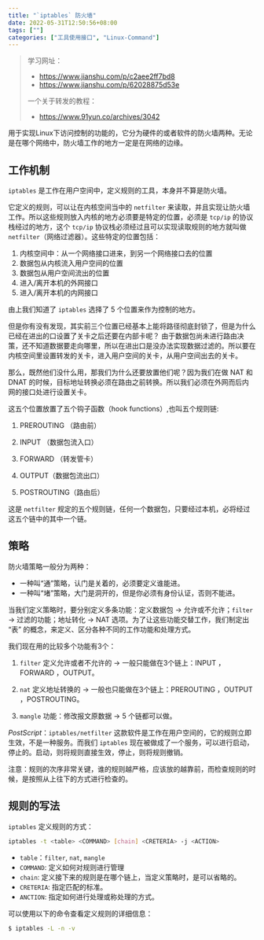 ```yaml
---
title: "`iptables` 防火墙"
date: 2022-05-31T12:50:56+08:00
tags: [""]
categories: ["工具使用接口", "Linux-Command"]
---
```


> 学习网址：
>
> - https://www.jianshu.com/p/c2aee2ff7bd8
> - https://www.jianshu.com/p/62028875d53e
>
> 一个关于转发的教程：
>
> - https://www.91yun.co/archives/3042


用于实现Linux下访问控制的功能的，它分为硬件的或者软件的防火墙两种。无论是在哪个网络中，防火墙工作的地方一定是在网络的边缘。

## 工作机制

`iptables` 是工作在用户空间中，定义规则的工具，本身并不算是防火墙。

它定义的规则，可以让在内核空间当中的 `netfilter` 来读取，并且实现让防火墙工作。所以这些规则放入内核的地方必须要是特定的位置，必须是 `tcp/ip` 的协议栈经过的地方，这个 `tcp/ip` 协议栈必须经过且可以实现读取规则的地方就叫做 `netfilter`（网络过滤器）。这些特定的位置包括：

1. 内核空间中：从一个网络接口进来，到另一个网络接口去的位置
2. 数据包从内核流入用户空间的位置
3. 数据包从用户空间流出的位置
4. 进入/离开本机的外网接口
5. 进入/离开本机的内网接口

由上我们知道了 `iptables` 选择了 5 个位置来作为控制的地方。

但是你有没有发现，其实前三个位置已经基本上能将路径彻底封锁了，但是为什么已经在进出的口设置了关卡之后还要在内部卡呢？ 由于数据包尚未进行路由决策，还不知道数据要走向哪里，所以在进出口是没办法实现数据过滤的。所以要在内核空间里设置转发的关卡，进入用户空间的关卡，从用户空间出去的关卡。

那么，既然他们没什么用，那我们为什么还要放置他们呢？因为我们在做 NAT 和 DNAT 的时候，目标地址转换必须在路由之前转换。所以我们必须在外网而后内网的接口处进行设置关卡。

这五个位置放置了五个钩子函数（hook functions）,也叫五个规则链:

1. PREROUTING （路由前）

2. INPUT （数据包流入口）

3. FORWARD （转发管卡）

4. OUTPUT（数据包流出口）

5. POSTROUTING（路由后）

这是 `netfilter` 规定的五个规则链，任何一个数据包，只要经过本机，必将经过这五个链中的其中一个链。

## 策略

防火墙策略一般分为两种：

- 一种叫“通”策略，认门是关着的，必须要定义谁能进。
- 一种叫“堵”策略，大门是洞开的，但是你必须有身份认证，否则不能进。

当我们定义策略时，要分别定义多条功能：定义数据包 &rarr; 允许或不允许；`filter` &rarr; 过滤的功能；地址转化 &rarr; NAT 选项。为了让这些功能交替工作，我们制定出 “表” 的概念，来定义、区分各种不同的工作功能和处理方式。

我们现在用的比较多个功能有3个：

1. `filter` 定义允许或者不允许的 &rarr; 一般只能做在3个链上：INPUT ，FORWARD ，OUTPUT。

2. `nat` 定义地址转换的 &rarr; 一般也只能做在3个链上：PREROUTING ，OUTPUT ，POSTROUTING。

3. `mangle` 功能：修改报文原数据 &rarr; 5 个链都可以做。

*PostScript*：`iptables/netfilter` 这款软件是工作在用户空间的，它的规则立即生效，不是一种服务。而我们 `iptables` 现在被做成了一个服务，可以进行启动，停止的。启动，则将规则直接生效，停止，则将规则撤销。

注意：规则的次序非常关键，谁的规则越严格，应该放的越靠前，而检查规则的时候，是按照从上往下的方式进行检查的。

## 规则的写法

`iptables` 定义规则的方式：

```bash
iptables -t <table> <COMMAND> [chain] <CRETERIA> -j <ACTION>
```

- `table`：`filter`, `nat`, `mangle`
- `COMMAND`: 定义如何对规则进行管理
- `chain`: 定义接下来的规则是在哪个链上，当定义策略时，是可以省略的。
- `CRETERIA`: 指定匹配的标准。
- `ANCTION`: 指定如何进行处理或称处理的方式。

可以使用以下的命令查看定义规则的详细信息：

```bash
$ iptables -L -n -v
```


